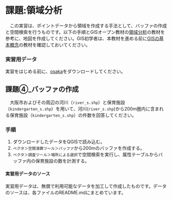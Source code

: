 # 課題:領域分析
　この実習は、ポイントデータから領域を作成する手法として、バッファの作成と空間検索を行うものです。以下の手順とGISオープン教材の[領域分析]の教材を参考に、地図を作成してください。GIS初学者は、本教材を進める前に[GISの基本概念]の教材を確認しておいてください。

### 実習用データ
実習をはじめる前に、[osaka]をダウンロードしてください。

[osaka]:https://github.com/gis-oer/datasets/raw/master/s/osaka_s.zip

## 課題④_バッファの作成
　大阪市およびその周辺の河川（`river_s.shp`）と保育施設（`kindergarten_s.shp`）を用いて、河川(`river_s.shp`)から200m圏内に含まれる保育施設（`kindergarten_s.shp`）の件数を回答してください。

### 手順
1. ダウンロードしたデータをQGISで読み込む。
2. `ベクタ＞空間演算ツール＞バッファ`から200mのバッファを作成する。
3. `ベクタ＞調査ツール＞場所による選択`で空間検索を実行し、属性テーブルからバッファ内の保育施設の数を計測する。

#### 実習用データのソース
実習用データは、無償で利用可能なデータを加工して作成したものです。データのソースは、各ファイルのREADME.mdにまとめています。

[利用規約]:../../../policy.md
[その他のライセンスについて]:../../license.md
[よくある質問とエラー]:../../questions/questions.md

[GISの基本概念]:../../00/00.md
[QGISビギナーズマニュアル]:../../QGIS/QGIS.md
[GRASSビギナーズマニュアル]:../../GRASS/GRASS.md
[リモートセンシングとその解析]:../../06/06.md
[既存データの地図データと属性データ]:../../07/07.md
[空間データ]:../../08/08.md
[空間データベース]:../../09/09.md
[空間データの統合・修正]:../../10/10.md
[基本的な空間解析]:../../11/11.md
[ネットワーク分析]:../../12/12.md
[領域分析]:../../13/13.md
[点データの分析]:../../14/14.md
[ラスタデータの分析]:../../15/15.md
[傾向面分析]:../../16/16.md
[空間的自己相関]:../../17/17.md
[空間補間]:../../18/18.md
[空間相関分析]:../../19/19.md
[空間分析におけるスケール]:../../20/20.md
[視覚的伝達]:../../21/21.md
[参加型GISと社会貢献]:../../26/26.md

[地理院地図]:https://maps.gsi.go.jp
[e-Stat]:https://www.e-stat.go.jp/
[国土数値情報]:http://nlftp.mlit.go.jp/ksj/
[基盤地図情報]:http://www.gsi.go.jp/kiban/
[地理院タイル]:http://maps.gsi.go.jp/development/ichiran.html

[課題ページ_QGISビギナーズマニュアル]:../../tasks/t_qgis_entry.md
[課題ページ_GRASSビギナーズマニュアル]:../../tasks/t_grass_entry.md
[課題ページ_リモートセンシングとその解析]:../../tasks/t_06.md
[課題ページ_既存データの地図データと属性データ]:../../tasks/t_07.md
[課題ページ_空間データ]:../../tasks/t_08.md
[課題ページ_空間データベース]:../../tasks/t_09.md
[課題ページ_空間データの統合・修正]:../../tasks/t_10.md
[課題ページ_基本的な空間解析]:../../tasks/t_11.md
[課題ページ_ネットワーク分析]:../../tasks/t_12.md
[課題ページ_基本的な空間解析]:../../tasks/t_13.md
[課題ページ_点データの分析]:../../tasks/t_14.md
[課題ページ_ラスタデータの分析]:../../tasks/t_15.md
[課題ページ_空間補間]:../../tasks/t_18.md
[課題ページ_視覚的伝達]:../../tasks/t_21.md
[課題ページ_参加型GISと社会貢献]:../../tasks/t_26.md
